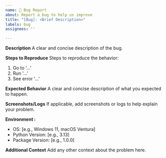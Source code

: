 ```yaml
---
name: 🐛 Bug Report
about: Report a bug to help us improve
title: "[Bug]: <Brief Description>"
labels: bug
assignees: ''

---
```


**Description**
A clear and concise description of the bug.

**Steps to Reproduce**
Steps to reproduce the behavior:
1. Go to '...'
2. Run '...'
3. See error '...'

**Expected Behavior**
A clear and concise description of what you expected to happen.

**Screenshots/Logs**
If applicable, add screenshots or logs to help explain your problem.

**Environment :**
- OS: [e.g., Windows 11, macOS Ventura]
- Python Version: [e.g., 3.13]
- Package Version: [e.g., 1.0.0]

**Additional Context**
Add any other context about the problem here.